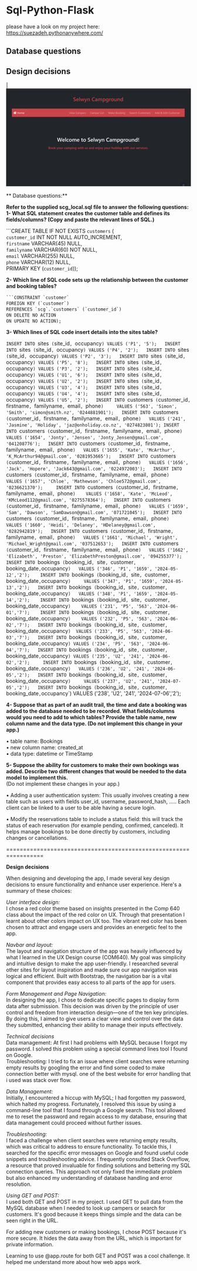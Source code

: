 # Sql-Python-Flask
please have a look on my project here: https://suezadeh.pythonanywhere.com/  


## Database questions
## Design decisions

| ![SelwynCampground](Docs/SelwynCampground.png)


** Database questions:**   

**Refer to the supplied scg_local.sql file to answer the following questions:** 
**1- What SQL statement creates the customer table and defines its fields/columns?
   (Copy and paste the relevant lines of SQL.)**      

  ```CREATE TABLE IF NOT EXISTS `customers` (  
  `customer_id` INT NOT NULL AUTO_INCREMENT,  
  `firstname` VARCHAR(45) NULL,  
  `familyname` VARCHAR(60) NOT NULL,  
  `email` VARCHAR(255) NULL,  
  `phone` VARCHAR(12) NULL,  
  PRIMARY KEY (`customer_id`));    
  
  
**2- Which line of SQL code sets up the relationship between the customer and booking tables?**     
    
    ```CONSTRAINT `customer`
    FOREIGN KEY (`customer`)
    REFERENCES `scg`.`customers` (`customer_id`)
    ON DELETE NO ACTION
    ON UPDATE NO ACTION);  
  
  **3- Which lines of SQL code insert details into the sites table?**    

   `INSERT INTO `sites` (`site_id`, `occupancy`) VALUES ('P1', '5');  
   INSERT INTO `sites` (`site_id`, `occupancy`) VALUES ('P4', '2');  
   INSERT INTO `sites` (`site_id`, `occupancy`) VALUES ('P2', '3');  
   INSERT INTO `sites` (`site_id`, `occupancy`) VALUES ('P5', '8');  
   INSERT INTO `sites` (`site_id`, `occupancy`) VALUES ('P3', '2');  
   INSERT INTO `sites` (`site_id`, `occupancy`) VALUES ('U1', '6');  
   INSERT INTO `sites` (`site_id`, `occupancy`) VALUES ('U2', '2');  
   INSERT INTO `sites` (`site_id`, `occupancy`) VALUES ('U3', '4');  
   INSERT INTO `sites` (`site_id`, `occupancy`) VALUES ('U4', '4');  
   INSERT INTO `sites` (`site_id`, `occupancy`) VALUES ('U5', '2');  
   INSERT INTO `customers` (`customer_id`, `firstname`, `familyname`, `email`, `phone`)     VALUES ('563', 'Simon', 'Smith', 'simon@smith.nz', '0244881901');  
   INSERT INTO `customers` (`customer_id`, `firstname`, `familyname`, `email`, `phone`)   VALUES ('241', 'Jasmine', 'Holiday', 'jaz@onholiday.co.nz', '0274823801');
   INSERT INTO `customers` (`customer_id`, `firstname`, `familyname`, `email`, `phone`)   VALUES ('1654', 'Jonty', 'Jensen', 'Jonty_Jensen@gmail.com', '041208776');  
   INSERT INTO `customers` (`customer_id`, `firstname`, `familyname`, `email`, `phone`)   VALUES ('1655', 'Kate', 'McArthur', 'K_McArthur94@gmail.com', '0281953665');  
   INSERT INTO `customers` (`customer_id`, `firstname`, `familyname`, `email`, `phone`)   VALUES ('1656', 'Jack', 'Hopere', 'Jack643@gmail.com', '0224972003');  
   INSERT INTO `customers` (`customer_id`, `firstname`, `familyname`, `email`, `phone`)     VALUES ('1657', 'Chloe', 'Mathewson', 'Chloe572@gmail.com', '0236621370');    
   INSERT INTO `customers` (`customer_id`, `firstname`, `familyname`, `email`, `phone`)    VALUES ('1658', 'Kate', 'McLeod', 'KMcLeod112@gmail.com', '0275578364');  
   INSERT INTO `customers` (`customer_id`, `firstname`, `familyname`, `email`, `phone`)   VALUES ('1659', 'Sam', 'Dawson', 'SamDawson@gmail.com', '071721045');  
   INSERT INTO `customers` (`customer_id`, `firstname`, `familyname`, `email`, `phone`)   VALUES ('1660', 'Heidi', 'Delaney', 'HDelaney@gmail.com', '0282942819');  
   INSERT INTO `customers` (`customer_id`, `firstname`, `familyname`, `email`, `phone`)   VALUES ('1661', 'Michael', 'Wright', 'Michael_Wright@gmail.com', '037512653');  
   INSERT INTO `customers` (`customer_id`, `firstname`, `familyname`, `email`, `phone`)   VALUES ('1662', 'Elizabeth', 'Preston', 'ElizabethPreston@gmail.com', '094255377');  
   INSERT INTO `bookings` (`booking_id`, `site`, `customer`, `booking_date`,`occupancy`)   VALUES ('346', 'P1', '1659', '2024-05-12','2');   
   INSERT INTO `bookings` (`booking_id`, `site`, `customer`, `booking_date`,`occupancy`)     VALUES ('347', 'P1', '1659', '2024-05-13','2');  
   INSERT INTO `bookings` (`booking_id`, `site`, `customer`, `booking_date`,`occupancy`)   VALUES ('348', 'P1', '1659', '2024-05-14','2');   
   INSERT INTO `bookings` (`booking_id`, `site`, `customer`, `booking_date`,`occupancy`)    VALUES ('231', 'P5', '563', '2024-06-01','7');   
   INSERT INTO `bookings` (`booking_id`, `site`, `customer`, `booking_date`,`occupancy`)    VALUES ('232', 'P5', '563', '2024-06-02','7');  
   INSERT INTO `bookings` (`booking_id`, `site`, `customer`, `booking_date`,`occupancy`)  VALUES ('233', 'P5', '563', '2024-06-03','7');  
   INSERT INTO `bookings` (`booking_id`, `site`, `customer`, `booking_date`,`occupancy`) VALUES ('234', 'P5', '563', '2024-06-04','7');  
   INSERT INTO `bookings` (`booking_id`, `site`, `customer`, `booking_date`,`occupancy`) VALUES ('235', 'U2', '241', '2024-06-02','2');    
   INSERT INTO `bookings` (`booking_id`, `site`, `customer`, `booking_date`,`occupancy`)   VALUES ('236', 'U2', '241', '2024-06-05','2');  
   INSERT INTO `bookings` (`booking_id`, `site`, `customer`, `booking_date`,`occupancy`)     VALUES ('237', 'U2', '241', '2024-07-05','2');  
   INSERT INTO `bookings` (`booking_id`, `site`, `customer`, `booking_date`,`occupancy`)     VALUES ('238', 'U2', '241', '2024-07-06','2');     

**4- Suppose that as part of an audit trail, the time and date a booking was added to the database needed to be recorded. What fields/columns would you need to add to which tables? Provide the table name, new column name and the data type. (Do not implement this change in your app.)**   

•	table name: Bookings    
•	new column name: created_at    
•	data type: datetime or TimeStamp         
	
**5- Suppose the ability for customers to make their own bookings was added. Describe two different changes that would be needed to the data model to implement this.**  
   (Do not implement these changes in your app.)         

• Adding a user authentication system: This usually involves creating a new table such as users with fields user_id, username, password_hash, ..... Each client can be linked to a user to be able having a secure login.  

• Modify the reservations table to include a status field: this will track the status of each reservation (for example pending, confirmed, canceled). It helps manage bookings to be done directly by customers, including changes or cancellations.        
	
=================================================================

**Design decisions**

When designing and developing the app, I made several key design decisions to ensure functionality and enhance user experience. Here's a summary of these choices:    

*User interface design:*    
I chose a red color theme based on insights presented in the Comp 640 class about the impact of the red color on UX. Through that presentation I learnt about other colors impact on UX too. The vibrant red color has been chosen to attract and engage users and provides an energetic feel to the app.    

*Navbar and layout:*      
The layout and navigation structure of the app was heavily influenced by what I learned in the UX Design course (COM640). My goal was simplicity and intuitive design to make the app user-friendly. I researched several other sites for layout inspiration and made sure our app navigation was logical and efficient. Built with Bootstrap, the navigation bar is a vital component that provides easy access to all parts of the app for users.    

*Form Management and Page Navigation:*  
In designing the app, I chose to dedicate specific pages to display form data after submission. This decision was driven by the principle of user control and freedom from interaction design—one of the ten key principles. By doing this, I aimed to give users a clear view and control over the data they submitted, enhancing their ability to manage their inputs effectively.   

*Technical decisions*    
Data management: At first I had problems with MySQL because I forgot my password. I solved this problem using a special command lines tool I found on Google.      
Troubleshooting: I tried to fix an issue where client searches were returning empty results by googling the error and find some coded to make connection better with mysql. one of the best website for error handling that i used was stack over flow.       

*Data Management:*  
Initially, I encountered a hiccup with MySQL; I had forgotten my password, which halted my progress. Fortunately, I resolved this issue by using a command-line tool that I found through a Google search. This tool allowed me to reset the password and regain access to my database, ensuring that data management could proceed without further issues.    

*Troubleshooting:*  
I faced a challenge when client searches were returning empty results, which was critical to address to ensure functionality. To tackle this, I searched for the specific error messages on Google and found useful code snippets and troubleshooting advice. I frequently consulted Stack Overflow, a resource that proved invaluable for finding solutions and bettering my SQL connection queries. This approach not only fixed the immediate problem but also enhanced my understanding of database handling and error resolution.     

*Using GET and POST:*  
I used both GET and POST in my project. I used GET to pull data from the MySQL database when I needed to look up campers or search for customers. It's good because it keeps things simple and the data can be seen right in the URL.    

For adding new customers or making bookings, I chose POST because it's more secure. It hides the data away from the URL, which is important for private information.    

Learning to use @app.route for both GET and POST was a cool challenge. It helped me understand more about how web apps work.  
